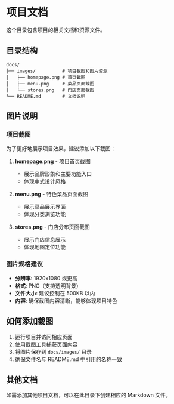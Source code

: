 # 项目文档

这个目录包含项目的相关文档和资源文件。

## 目录结构

```
docs/
├── images/          # 项目截图和图片资源
│   ├── homepage.png # 首页截图
│   ├── menu.png     # 菜品页面截图
│   └── stores.png   # 门店页面截图
└── README.md        # 文档说明
```

## 图片说明

### 项目截图

为了更好地展示项目效果，建议添加以下截图：

1. **homepage.png** - 项目首页截图
   - 展示品牌形象和主要功能入口
   - 体现中式设计风格

2. **menu.png** - 特色菜品页面截图
   - 展示菜品展示界面
   - 体现分类浏览功能

3. **stores.png** - 门店分布页面截图
   - 展示门店信息展示
   - 体现地图定位功能

### 图片规格建议

- **分辨率**: 1920x1080 或更高
- **格式**: PNG（支持透明背景）
- **文件大小**: 建议控制在 500KB 以内
- **内容**: 确保截图内容清晰，能够体现项目特色

## 如何添加截图

1. 运行项目并访问相应页面
2. 使用截图工具捕获页面内容
3. 将图片保存到 `docs/images/` 目录
4. 确保文件名与 README.md 中引用的名称一致

## 其他文档

如需添加其他项目文档，可以在此目录下创建相应的 Markdown 文件。 
